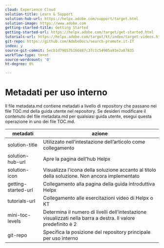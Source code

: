 ```yaml
---
cloud: Experience Cloud
solution-title: Learn & Support
solution-hub-url: https://helpx.adobe.com/support/target.html
solution-image: https://www.adobe.com
getting-started-title: Getting Started
getting-started-url: https://helpx.adobe.com/target/get-started.html
tutorials-url: https://helpx.adobe.com/target/kt/index/target-videos.html
git-repo: https://github.com/AdobeDocs/search-promote.it-IT
index: y
source-git-commit: 5ecb1d79057b166887c37c1c54905a93e2a87835
workflow-type: tm+mt
source-wordcount: '0'
ht-degree: 0%

---
```



# Metadati per uso interno

Il file metadata.md contiene metadati a livello di repository che passano nei file TOC.md della guida utente nel repository. Se desideri modificare il contenuto del file metadata.md per qualsiasi guida utente, esegui questa operazione in uno dei file TOC.md.

| metadati | azione |
|--- |--- |
| solution-title | Utilizzato nell’intestazione dell’articolo come collegamento |
| solution-hub-url | Apre la pagina dell’hub Helpx |
| solution-icon | Visualizza l’icona della soluzione accanto al titolo della soluzione. Non ancora implementato |
| getting-started-url | Collegamento alla pagina della guida introduttiva Helpx |
| tutorials-url | Collegamento alle esercitazioni video di Helpx o KT |
| mini-toc-levels | Determina il numero di livelli dell’intestazione visualizzati nella barra a destra. Il valore predefinito è 2 |
| git-repo | Specifica la posizione del repository principale per uso interno |
